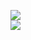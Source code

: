 <a href="https://blog.naver.com/98shcho" target="_blank"><img src="https://img.shields.io/badge/previous Blog-03C75A?style=flat-square&logo=Naver&logoColor=white"/></a><br>
<a href="https://jofestudio.tistory.com/" target="_blank"><img src="https://img.shields.io/badge/current BLog-181717?style=flat-square&logo=Github&logoColor=white"/></a>


<!---
Cho-SangHyun/Cho-SangHyun is a ✨ special ✨ repository because its `README.md` (this file) appears on your GitHub profile.
You can click the Preview link to take a look at your changes.
--->
